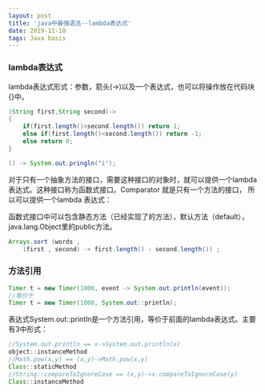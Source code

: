 ```yaml
---
layout: post
title: 'java中最强语法--lambda表达式'
date: 2019-11-10
tags: Java basis
---
```


### lambda表达式

lambda表达式形式：参数，箭头(->)以及一个表达式，也可以将操作放在代码块{}中。

```java
(String first,String second)->
{
	if(first.length()>second.length()) return 1;
	else if(first.length()<second.length()) return -1;
	else return 0;
}

() -> System.out.pringln("i");
```

对于只有一个抽象方法的接口，需要这种接口的对象时，就可以提供一个lambda表达式。这种接口称为函数式接口。Comparator 就是只有一个方法的接口， 所以可以提供一个lambda 表达式：


函数式接口中可以包含静态方法（已经实现了的方法），默认方法（default），java.lang.Object里的public方法。

```java
Arrays.sort (words ,
	(first , second) -> first.length() - second.length()) ;
```

### 方法引用
```java
Timer t = new Timer(1000, event -> System.out.println(event));
//等价于
Timer t = new Timer(1000, System.out::println);
```



表达式System.out::println是一个方法引用，等价于前面的lambda表达式。主要有3中形式：

```java
//System.out.println == x->System.out.println(x)
object::instanceMethod
//Math.pow(x,y) == (x,y)->Math.pow(x,y)
Class::staticMethod
//String::compareToIgnoreCase == (x,y)->x.compareToIgnoreCase(y)
Class::instanceMethod
```